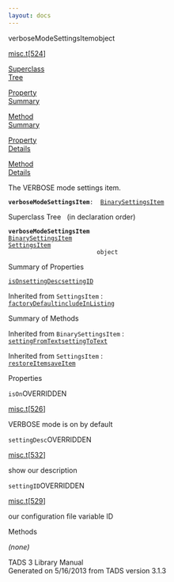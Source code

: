 ```yaml
---
layout: docs
---
```

<span class="title">verboseModeSettingsItem</span><span class="type">object</span>

[misc.t](../file/misc.t.html)\[[524](../source/misc.t.html#524)\]

[Superclass  
Tree](#_SuperClassTree_)

[Property  
Summary](#_PropSummary_)

[Method  
Summary](#_MethodSummary_)

[Property  
Details](#_Properties_)

[Method  
Details](#_Methods_)



The VERBOSE mode settings item.

**`verboseModeSettingsItem`**` :   `[`BinarySettingsItem`](../object/BinarySettingsItem.html)



<span id="_SuperClassTree_"></span>



<span class="hdln">Superclass Tree</span>   (in declaration order)



**`verboseModeSettingsItem`**  
[`BinarySettingsItem`](../object/BinarySettingsItem.html)  
[`SettingsItem`](../object/SettingsItem.html)  
`                         object`  
<span id="_PropSummary_"></span>



<span class="hdln">Summary of Properties</span>  



[`isOn`](#isOn)[`settingDesc`](#settingDesc)[`settingID`](#settingID)



Inherited from `SettingsItem` :  
[`factoryDefault`](../object/SettingsItem.html#factoryDefault)[`includeInListing`](../object/SettingsItem.html#includeInListing)

<span id="_MethodSummary_"></span>



<span class="hdln">Summary of Methods</span>  





Inherited from `BinarySettingsItem` :  
[`settingFromText`](../object/BinarySettingsItem.html#settingFromText)[`settingToText`](../object/BinarySettingsItem.html#settingToText)

Inherited from `SettingsItem` :  
[`restoreItem`](../object/SettingsItem.html#restoreItem)[`saveItem`](../object/SettingsItem.html#saveItem)

<span id="_Properties_"></span>



<span class="hdln">Properties</span>  



<span id="isOn"></span>

`isOn`<span class="rem">OVERRIDDEN</span>

[misc.t](../file/misc.t.html)\[[526](../source/misc.t.html#526)\]



VERBOSE mode is on by default



<span id="settingDesc"></span>

`settingDesc`<span class="rem">OVERRIDDEN</span>

[misc.t](../file/misc.t.html)\[[532](../source/misc.t.html#532)\]



show our description



<span id="settingID"></span>

`settingID`<span class="rem">OVERRIDDEN</span>

[misc.t](../file/misc.t.html)\[[529](../source/misc.t.html#529)\]



our configuration file variable ID



<span id="_Methods_"></span>



<span class="hdln">Methods</span>  



*(none)*



TADS 3 Library Manual  
Generated on 5/16/2013 from TADS version 3.1.3


